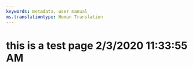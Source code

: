 ```yaml
---
keywords: metadata, user manual
ms.translationtype: Human Translation
---
```

# this is a test page 2/3/2020 11:33:55 AM